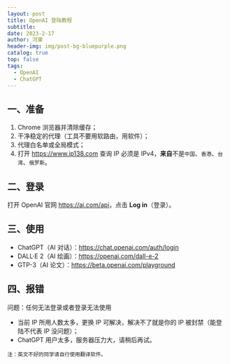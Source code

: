 ```yaml
---
layout: post
title: OpenAI 登陆教程
subtitle: 
date: 2023-2-17
author: 河東
header-img: img/post-bg-bluepurple.png
catalog: true
top: false
tags:
  - OpenAI
  - ChatGPT
---
```


## 一、准备

1. Chrome 浏览器并清除缓存；
2. 干净稳定的代理（工具不要用软路由，用软件）；
3. 代理白名单或全局模式；
4. 打开 <https://www.ip138.com> 查询 IP 必须是 IPv4，**来自**不是`中国`、`香港`、`台湾`、`俄罗斯`。

## 二、登录
打开 OpenAI 官网 <https://ai.com/api>，点击 **Log in**（登录）。

## 三、使用
- ChatGPT（AI 对话）：<https://chat.openai.com/auth/login>
- DALL·E 2（AI 绘画）：<https://openai.com/dall-e-2>
- GTP-3（AI 论文）：<https://beta.openai.com/playground>

## 四、报错

问题：任何无法登录或者登录无法使用

- 当前 IP 所用人数太多，更换 IP 可解决，解决不了就是你的 IP 被封禁（能登陆不代表 IP 没问题）；
- ChatGPT 用户太多，服务器压力大，请稍后再试。

`注：英文不好的同学请自行使用翻译软件。`

